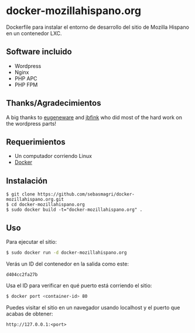# docker-mozillahispano.org

Dockerfile para instalar el entorno de desarrollo del sitio de Mozilla Hispano en un contenedor LXC.

## Software incluido

* Wordpress
* Nginx
* PHP APC
* PHP FPM

## Thanks/Agradecimientos

A big thanks to [eugeneware](https://github.com/eugeneware/docker-wordpress-nginx) and [jbfink](https://github.com/jbfink/docker-wordpress) who did most of the hard work on the wordpress parts!

## Requerimientos

* Un computador corriendo Linux
* [Docker](http://www.docker.io/)

## Instalación

```
$ git clone https://github.com/sebasmagri/docker-mozillahispano.org.git
$ cd docker-mozillahispano.org
$ sudo docker build -t="docker-mozillahispano.org" .
```

## Uso

Para ejecutar el sitio:

```bash
$ sudo docker run -d docker-mozillahispano.org
```

Verás un ID del contenedor en la salida como este:
```
d404cc2fa27b
```

Usa el ID para verificar en qué puerto está corriendo el sitio:
```bash
$ docker port <container-id> 80
```

Puedes visitar el sitio en un navegador usando localhost y el puerto que acabas de obtener:

```
http://127.0.0.1:<port>
```
